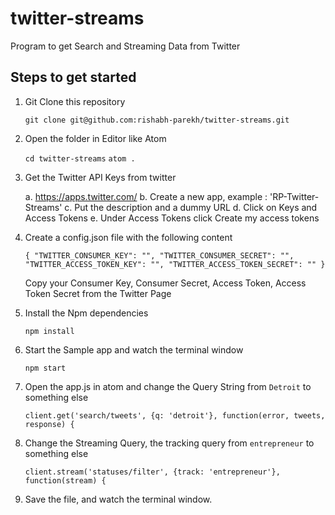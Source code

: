 # twitter-streams
Program to get Search and Streaming Data from Twitter

## Steps to get started
1. Git Clone this repository

    `git clone git@github.com:rishabh-parekh/twitter-streams.git`

2. Open the folder in Editor like Atom

    `cd twitter-streams`
    `atom .`

3. Get the Twitter API Keys from twitter

     a. https://apps.twitter.com/
     b. Create a new app, example : 'RP-Twitter-Streams'
     c. Put the description and a dummy URL
     d. Click on Keys and Access Tokens
     e. Under Access Tokens click Create my access tokens

4. Create a config.json file with the following content

    `{
    	"TWITTER_CONSUMER_KEY": "",
    	"TWITTER_CONSUMER_SECRET": "",
    	"TWITTER_ACCESS_TOKEN_KEY": "",
    	"TWITTER_ACCESS_TOKEN_SECRET": ""
    }`

    Copy your Consumer Key, Consumer Secret, Access Token, Access Token Secret from the Twitter Page

4. Install the Npm dependencies

    `npm install`

5. Start the Sample app and watch the terminal window

    `npm start`

6. Open the app.js in atom and change the Query String from `Detroit` to something else

    `client.get('search/tweets', {q: 'detroit'}, function(error, tweets, response) {`

7. Change the Streaming Query, the tracking query from `entrepreneur` to something else

     `client.stream('statuses/filter', {track: 'entrepreneur'},  function(stream) {`

8. Save the file, and watch the terminal window.
